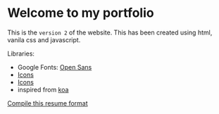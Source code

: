 # Welcome to my portfolio  

This is the `version 2` of the website.
This has been created using html, vanila css and javascript.

Libraries:

- Google Fonts: [Open Sans](https://fonts.google.com/specimen/OpenSans)
- [Icons](https://iconscout.com/unicons)
- [Icons](https://getbootstrap.com/icons)
- inspired from [koa](https://koajs.com)

[Compile this resume format](https://github.com/codebotx/resume-latex-deedy/main/README.md)
